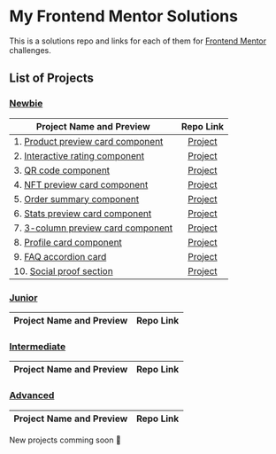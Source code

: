 # My Frontend Mentor Solutions

This is a solutions repo and links for each of them for [Frontend Mentor](https://www.frontendmentor.io/) challenges.

## List of Projects

### [Newbie](#newbie)

| Project Name and Preview | Repo Link |
| ------------------------ |:---------:|
| 1. [Product preview card component](https://anmac.github.io/frontend-mentor-challenge/newbie/product-preview-card-component-main/) |[Project](https://github.com/anmac/frontend-mentor-challenge/tree/master/newbie/product-preview-card-component-main/)|
| 2. [Interactive rating component](https://anmac.github.io/frontend-mentor-challenge/newbie/interactive-rating-component-main/) |[Project](https://github.com/anmac/frontend-mentor-challenge/tree/master/newbie/interactive-rating-component-main/)
| 3. [QR code component](https://anmac.github.io/frontend-mentor-challenge/newbie/qr-code-component-main/) |[Project](https://github.com/anmac/frontend-mentor-challenge/tree/master/newbie/qr-code-component-main/)|
| 4. [NFT preview card component](https://anmac.github.io/frontend-mentor-challenge/newbie/nft-preview-card-component-main/) |[Project](https://github.com/anmac/frontend-mentor-challenge/tree/master/newbie/nft-preview-card-component-main/)
| 5. [Order summary component](https://anmac.github.io/frontend-mentor-challenge/newbie/order-summary-component-main/) |[Project](https://github.com/anmac/frontend-mentor-challenge/tree/master/newbie/order-summary-component-main/)
| 6. [Stats preview card component](https://anmac.github.io/frontend-mentor-challenge/newbie/stats-preview-card-component-main/) |[Project](https://github.com/anmac/frontend-mentor-challenge/tree/master/newbie/stats-preview-card-component-main/)
| 7. [3-column preview card component](https://anmac.github.io/frontend-mentor-challenge/newbie/3-column-preview-card-component-main/) |[Project](https://github.com/anmac/frontend-mentor-challenge/tree/master/newbie/3-column-preview-card-component-main/)
| 8. [Profile card component](https://anmac.github.io/frontend-mentor-challenge/newbie/profile-card-component-main/) | [Project](https://github.com/anmac/frontend-mentor-challenge/tree/master/newbie/profile-card-component-main/)
| 9. [FAQ accordion card](https://anmac.github.io/frontend-mentor-challenge/newbie/faq-accordion-card-main/) | [Project](https://github.com/anmac/frontend-mentor-challenge/tree/master/newbie/faq-accordion-card-main/)
| 10. [Social proof section](https://anmac.github.io/frontend-mentor-challenge/newbie/social-proof-section-main/) | [Project](https://github.com/anmac/frontend-mentor-challenge/tree/master/newbie/social-proof-section-main/)

### [Junior](#junior)

| Project Name and Preview | Repo Link |
| ------------------------ |:---------:|

### [Intermediate](#intermediate)

| Project Name and Preview | Repo Link |
| ------------------------ |:---------:|

### [Advanced](#advanced)

| Project Name and Preview | Repo Link |
| ------------------------ |:---------:|

New projects comming soon 🤘
